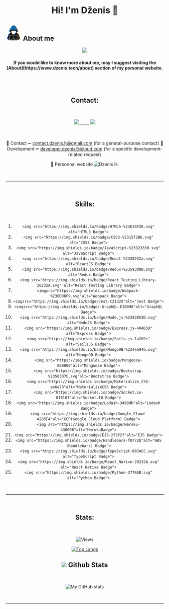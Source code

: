 <h1 align="center">Hi! I'm Dženis 👋</h1>

## <picture><img src = "https://github.com/0xAbdulKhalid/0xAbdulKhalid/raw/main/assets/mdImages/about_me.gif" width = 50px></picture> **About me**

<p align="center">
  <a href="https://github.com/DenverCoder1/readme-typing-svg"><img src="https://readme-typing-svg.herokuapp.com?font=Time+New+Roman&color=cyan&size=25&center=true&vCenter=true&width=600&height=100&lines=Thans+For+Visiting+My+Page;I+am+a+Self-taught+Full-stack+Developer,;Technophile+and+a+AI+Enthusiast,;Lifelong+Learner+and+a+First+Principles+Thinker,;Driven+Individual+With+a+Animal+Ambition,;...+and+,+last+but+not+least+,+I+am+a+Human+Being;"></a>
</p>

<h4 align="center">If you would like to know more about me, may I suggest visiting the [About](https://www.dzenis.tech/about) section of my personal website.</h4>

<br><br><h2 align="center">Contact:</h2><br>

<div align="center">
<a href="https://www.linkedin.com/in/dzenis-h"><img src="https://img.shields.io/badge/-LinkedIn-0a66c2?style=for-the-badge&logo=linkedin&logoColor=fff&labelColor=282828">&nbsp;&nbsp;&nbsp;&nbsp;&nbsp;&nbsp;&nbsp;&nbsp;</a>
<a href="https://github.com/dzenis-h"><img src="https://img.shields.io/badge/-Github-f0f6fc?style=for-the-badge&logo=github&logoColor=fff&labelColor=282828"></a>

<br><br>
📧 Contact ➖ contact.dzenis.h@gmail.com (for a general-purpose contact)
📧 Development ➖ developer.dzenis@icloud.com (for a specific development-related request)

🔗 Personnal website  ![Dzenis H.](https://www.dzenis.tech)

</div><br>

<hr>

<br><h2 align="center">Skills:</h2><br>

<p>
<div align="center">
  
1. `<img src="https://img.shields.io/badge/HTML5-%23E34F26.svg" alt="HTML5 Badge">`
2. `<img src="https://img.shields.io/badge/CSS3-%231572B6.svg" alt="CSS3 Badge">`
3. `<img src="https://img.shields.io/badge/JavaScript-%23323330.svg" alt="JavaScript Badge">`
4. `<img src="https://img.shields.io/badge/React-%2320232a.svg" alt="ReactJS Badge">`
5. `<img src="https://img.shields.io/badge/Redux-%23593d88.svg" alt="Redux Badge">`
6. `<img src="https://img.shields.io/badge/React_Testing_Library-20232A.svg" alt="React Testing Library Badge">`
7. `<imgsrc="https://img.shields.io/badge/Webpack-%238DD6F9.svg"alt="Webpack Badge">`
8. `<imgsrc="https://img.shields.io/badge/Jest-C21325"alt="Jest Badge">`
9. `<imgsrc="https://img.shields.io/badge/-GraphQL-E10098"alt="GraphQL Badge">`
10. `<img src="https://img.shields.io/badge/Node.js-%2343853D.svg" alt="NodeJS Badge">`
11. `<img src="https://img.shields.io/badge/Express.js-404D59" alt="Express Badge">`
12. `<img src="https://img.shields.io/badge/Sails.js-1a202c" alt="SailsJS Badge">`
13. `<img src="https://img.shields.io/badge/MongoDB-%234ea94b.svg" alt="MongoDB Badge">`
14. `<img src="https://img.shields.io/badge/Mongoose-880000"alt="Mongoose Badge">`
15. `<img src="https://img.shields.io/badge/Bootstrap-%23563D7C.svg"alt="Bootstrap Badge">`
16. `<img src="https://img.shields.io/badge/Materialize_CSS-ee6e73"alt="MaterializeCSS Badge">`
17. `<img src="https://img.shields.io/badge/Socket.io-010101"alt="Socket.IO Badge">`
18. `<img src="https://img.shields.io/badge/Lodash-3498db"alt="Lodash Badge">`
19. `<img src="https://img.shields.io/badge/Google_Cloud-4285F4"alt="GCP(Google Cloud Platform) Badge">`
20. `<img src="https://img.shields.io/badge/Heroku-430098"alt="HerokuBadge">`
21. `<img src="https://img.shields.io/badge/EJS-2f2f2f"alt="EJS Badge">`
22. `<img src="https://img.shields.io/badge/Handlebars-f0772b"alt="HBS (Handlebars) Badge">`
23. `<img src="https://img.shields.io/badge/TypeScript-007ACC.svg" alt="TypeScript Badge">`
24. `<img src="https://img.shields.io/badge/React_Native-20232A.svg" alt="React Native Badge">`
25. `<img src="https://img.shields.io/badge/Python-3776AB.svg" alt="Python Badge">`

</div>
</p><br>

<hr>

<br><h2 align="center">Stats:</h2><br>

<div align="center">

![Views](https://komarev.com/ghpvc/?username=dzenis-h&label=Profile+visitors:)

[![Top Langs](https://github-readme-stats.vercel.app/api/top-langs/?username=dzenis-h&layout=compact&theme=dark)]([https://github.com/jrmydix](https://github.com/dzenis-h))
  
## <img src="https://media.giphy.com/media/iY8CRBdQXODJSCERIr/giphy.gif" width="35"><b> Github Stats </b>
<br>

![My GitHub stats](https://github-readme-stats.vercel.app/api?username=dzenis-h&count_private=true&show_icons=true&theme=dark&hide=issues)

  
  
</div><br>

---

